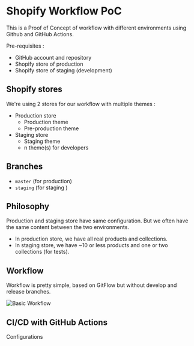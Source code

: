 # Shopify Workflow PoC

This is a Proof of Concept of workflow with different environments using Github and GitHub Actions.

Pre-requisites : 
- GitHub account and repository
- Shopify store of production
- Shopify store of staging (development)

## Shopify stores

We're using 2 stores for our workflow with multiple themes : 
- Production store
  - Production theme
  - Pre-production theme
- Staging store
  - Staging theme
  - n theme(s) for developers

## Branches

- `master` (for production)
- `staging` (for staging )

## Philosophy

Production and staging store have same configuration. But we often have the same content between the two environments.
- In production store, we have all real products and collections.
- In staging store, we have ~10 or less products and one or two collections (for tests).

## Workflow

Workflow is pretty simple, based on GitFlow but without develop and release branches.

![Basic Workflow](https://user-images.githubusercontent.com/1866496/80381771-b66e1000-88a1-11ea-8039-7deb5842c772.png)

## CI/CD with GitHub Actions

Configurations
